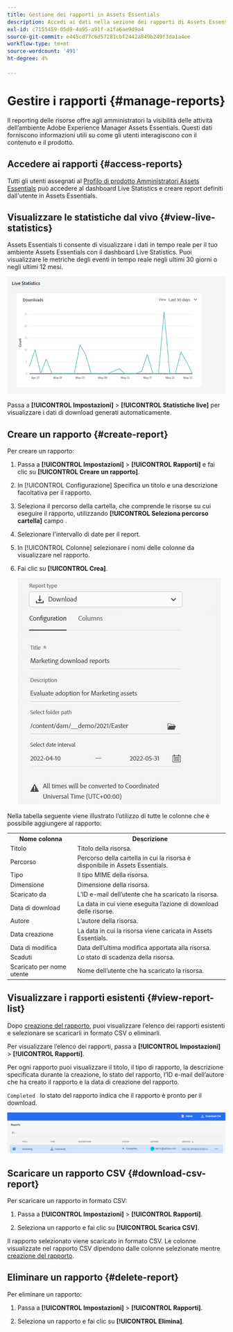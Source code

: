 ```yaml
---
title: Gestione dei rapporti in Assets Essentials
description: Accedi ai dati nella sezione dei rapporti di Assets Essentials per valutare l’utilizzo di prodotti e funzionalità e ottenere informazioni approfondite sulle metriche di successo chiave.
exl-id: c7155459-05d9-4a95-a91f-a1fa6ae9d9a4
source-git-commit: e445cd77c6d57281cbf2442a849b249f3da1a4ee
workflow-type: tm+mt
source-wordcount: '491'
ht-degree: 4%

---
```


# Gestire i rapporti {#manage-reports}

Il reporting delle risorse offre agli amministratori la visibilità delle attività dell’ambiente Adobe Experience Manager Assets Essentials. Questi dati forniscono informazioni utili su come gli utenti interagiscono con il contenuto e il prodotto.

## Accedere ai rapporti {#access-reports}

Tutti gli utenti assegnati al [Profilo di prodotto Amministratori Assets Essentials](deploy-administer.md) può accedere al dashboard Live Statistics e creare report definiti dall&#39;utente in Assets Essentials.

## Visualizzare le statistiche dal vivo {#view-live-statistics}

Assets Essentials ti consente di visualizzare i dati in tempo reale per il tuo ambiente Assets Essentials con il dashboard Live Statistics. Puoi visualizzare le metriche degli eventi in tempo reale negli ultimi 30 giorni o negli ultimi 12 mesi.

![Opzioni nella barra degli strumenti quando si seleziona una risorsa](assets/asset-reports-live-statistics.png)

Passa a **[!UICONTROL Impostazioni]** > **[!UICONTROL Statistiche live]** per visualizzare i dati di download generati automaticamente.

## Creare un rapporto {#create-report}

Per creare un rapporto:

1. Passa a **[!UICONTROL Impostazioni]** > **[!UICONTROL Rapporti]** e fai clic su **[!UICONTROL Creare un rapporto]**.

1. In [!UICONTROL Configurazione] Specifica un titolo e una descrizione facoltativa per il rapporto.

1. Seleziona il percorso della cartella, che comprende le risorse su cui eseguire il rapporto, utilizzando **[!UICONTROL Seleziona percorso cartella]** campo .

1. Selezionare l&#39;intervallo di date per il report.

1. In [!UICONTROL Colonne] selezionare i nomi delle colonne da visualizzare nel rapporto.

1. Fai clic su **[!UICONTROL Crea]**.

   ![Download del rapporto](assets/download-reports-config.png)

Nella tabella seguente viene illustrato l’utilizzo di tutte le colonne che è possibile aggiungere al rapporto:

<table>
    <tbody>
     <tr>
      <th><strong>Nome colonna</strong></th>
      <th><strong>Descrizione</strong></th>
     </tr>
     <tr>
      <td>Titolo</td>
      <td>Titolo della risorsa.</td>
     </tr>
     <tr>
      <td>Percorso</td>
      <td>Percorso della cartella in cui la risorsa è disponibile in Assets Essentials.</td>
     </tr>
     <tr>
      <td>Tipo</td>
      <td>Il tipo MIME della risorsa.</td>
     </tr>
     <tr>
      <td>Dimensione</td>
      <td>Dimensione della risorsa.</td>
     </tr>
     <tr>
      <td>Scaricato da</td>
      <td>L’ID e-mail dell’utente che ha scaricato la risorsa.</td>
     </tr>
     <tr>
      <td>Data di download</td>
      <td>La data in cui viene eseguita l’azione di download delle risorse.</td>
     </tr>
     <tr>
      <td>Autore</td>
      <td>L’autore della risorsa.</td>
     </tr>
     <tr>
      <td>Data creazione</td>
      <td>La data in cui la risorsa viene caricata in Assets Essentials.</td>
     </tr>
     <tr>
      <td>Data di modifica</td>
      <td>Data dell’ultima modifica apportata alla risorsa.</td>
     </tr>
     <tr>
      <td>Scaduti</td>
      <td>Lo stato di scadenza della risorsa.</td>
     </tr>
     <tr>
      <td>Scaricato per nome utente</td>
      <td>Nome dell’utente che ha scaricato la risorsa.</td>
     </tr>           
    </tbody>
   </table>

## Visualizzare i rapporti esistenti {#view-report-list}

Dopo [creazione del rapporto](#create-report), puoi visualizzare l’elenco dei rapporti esistenti e selezionare se scaricarli in formato CSV o eliminarli.

Per visualizzare l’elenco dei rapporti, passa a **[!UICONTROL Impostazioni]** > **[!UICONTROL Rapporti]**.

Per ogni rapporto puoi visualizzare il titolo, il tipo di rapporto, la descrizione specificata durante la creazione, lo stato del rapporto, l’ID e-mail dell’autore che ha creato il rapporto e la data di creazione del rapporto.

`Completed ` lo stato del rapporto indica che il rapporto è pronto per il download.

![Elenco dei rapporti](assets/list-of-reports.png)


## Scaricare un rapporto CSV {#download-csv-report}

Per scaricare un rapporto in formato CSV:

1. Passa a **[!UICONTROL Impostazioni]** > **[!UICONTROL Rapporti]**.

1. Seleziona un rapporto e fai clic su **[!UICONTROL Scarica CSV]**.

Il rapporto selezionato viene scaricato in formato CSV. Le colonne visualizzate nel rapporto CSV dipendono dalle colonne selezionate mentre [creazione del rapporto](#create-report).

## Eliminare un rapporto {#delete-report}

Per eliminare un rapporto:

1. Passa a **[!UICONTROL Impostazioni]** > **[!UICONTROL Rapporti]**.

1. Seleziona un rapporto e fai clic su **[!UICONTROL Elimina]**.

